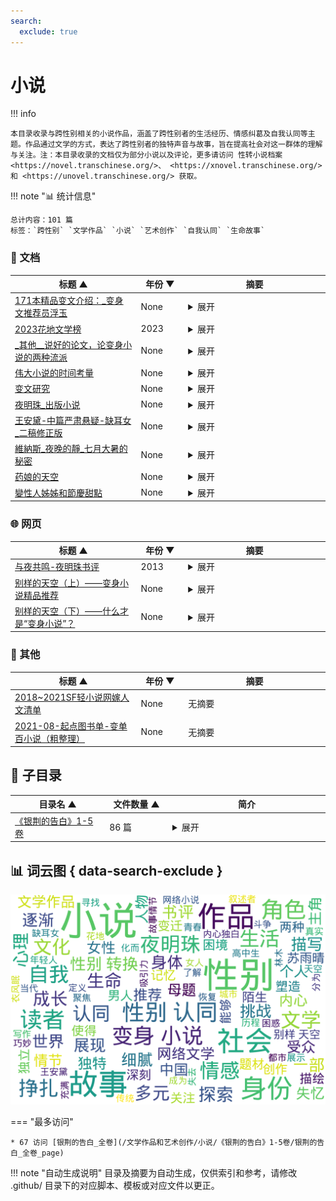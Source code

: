 ```yaml
---
search:
  exclude: true
---
```


# 小说


!!! info

    本目录收录与跨性别相关的小说作品，涵盖了跨性别者的生活经历、情感纠葛及自我认同等主题。作品通过文学的方式，表达了跨性别者的独特声音与故事，旨在提高社会对这一群体的理解与关注。注：本目录收录的文档仅为部分小说以及评论，更多请访问 性转小说档案 <https://novel.transchinese.org/>、 <https://xnovel.transchinese.org/> 和 <https://unovel.transchinese.org/> 获取。



!!! note "📊 统计信息"

    总计内容：101 篇
    标签：`跨性别` `文学作品` `小说` `艺术创作` `自我认同` `生命故事`



### 📄 文档

<table>
<thead><tr>
<th style="width: 40%" data-sortable="true" data-sort-direction="asc" data-sort-type="text">标题 ▲</th>
<th style="width: 15%" data-sortable="true" data-sort-direction="desc" data-sort-type="year">年份 ▼</th>
<th style="width: 45%">摘要</th>
</tr></thead>
<tbody>
<tr data-name="171本精品变文介绍：_变身文推荐员浮玉" data-year="None" data-date="2025-03-11">
                <td><a href="171本精品变文介绍：_变身文推荐员浮玉_page" class="md-button">171本精品变文介绍：_变身文推荐员浮玉</a></td>
                <td class="year-cell">None</td>
                <td class="description-cell"><details markdown>
                    <summary>展开</summary>
                    <div class="description">
                        该文件收录并介绍了大量以多元性别、跨性别、酷儿为题材的文学与艺术创作作品，从小说文本到艺术创作评论，内容涵盖了生命故事、过渡经历、医疗资源、法律政策、社会环境印记以及文学艺术表达等多个方面。文本中详细描述了各本作品的故事梗概和创作特色，例如一部分作品以‘变身文’为主题，记录了作者对人物转变和身份变换的独特想象。文中提到“我，你们的翅膀”等短语，令人感受到柔情治愈的文字风格和温馨细腻的叙述手法。也有部分作品侧重于后宫爽文，例如《女皇失格》描述主角在穿越剑与魔法世界中，道德下降的同时魅力逐渐提升，以激烈的情节和多彩的角色构成来吸引读者。作品中还提到了一些具有强烈冒险精神和虚拟现实元素的奇幻小说，如《清水小姐的完美结局法》和《幻想乡玩家》，这些作品不仅体现在故事情节上，还通过细腻的文笔展示了不同女主角面对困境时的情感波动与成长历程。文本部分甚至包含了一些评论者对特殊书籍的喜爱和真情实感的叙述，诸如“主角文笔优秀，剧情不套路，非常值得观看”，以及对某些细节描述的夸张化处理，显示出了作者对变文创作风格的独特理解。除此之外，文件中还详细记录了十几部乃至更多书籍的基本信息，包括书名、主角身份、体裁分类、标签和风格特点，例如《转生冰山大小姐也不要被她们贴》以轻松搞笑的叙述方式展示了豪门大小姐与平常人截然不同的生活体验；《就算变成女孩子我也要逃了这场婚》则以魔幻题材诠释了龙族王子逃避婚礼变身为女孩子的一系列幽默情节。此外，还有关于反派转变、跨性别体验、身份错位等主题的作品，如《干掉男主的我被迫把自己卖给女主》和《变身反派女主的我被美少女纠缠》，文本中不仅记录了不同作品的文学风格和情节结构，还展示了跨越传统性别界限创作模式的多样尝试。整体来看，文本以丰富的数据和细致的描述呈现了改编、转生、穿越、反转等多种叙事方式，夸张与现实共存的剧情设定让人印象深刻，每个段落都充满了对多样性书写的独到见解。文件内容资料庞杂，但每个部分都透露出变文创作中对多元性别议题的敏锐观察和大胆尝试，无论是面对百合、后宫、玄幻、都市或游戏竞技等多种类型，都能看到作者对题材细腻而热烈的探索与呈现。
                        <br>年份：None
                        <br>收录日期：2025-03-11
                    </div>
                </details></td>
            </tr>
<tr data-name="2023花地文学榜" data-year="2023" data-date="2024-11-23 02:15:54">
                <td><a href="2023花地文学榜_page" class="md-button">2023花地文学榜</a></td>
                <td class="year-cell">2023</td>
                <td class="description-cell"><details markdown>
                    <summary>展开</summary>
                    <div class="description">
                        《2023花地文学榜》是一部汇集了2022年度短篇小说精选的文集，关注于反映当代中国社会中的多元性别与生活经历。作品中探讨了反性别写作的可能性，以于一爽的小说为例，通过独特的叙述方式展现了都市游走者的身份和性别意识。短篇故事深入描绘了深圳的城市变迁，描摹人性深处的情感与斗争，呈现出时代巨变对个人的影响，包括当代女性的自省与挣扎，如何突破传统的枷锁追寻自由。小说集还涉及关于个体生命的隐痛与困境，以及人与世界、人与他人之间的复杂关系。通过细腻的心理描写，作者揭示了现代人在陌生世界寻求归属感的内心挣扎，反映出现实生活的多元与多样性。
                        <br>年份：2023
                        <br>收录日期：2024-11-23 02:15:54
                    </div>
                </details></td>
            </tr>
<tr data-name="_其他__说好的论文，论变身小说的两种流派" data-year="None" data-date="2025-01-10">
                <td><a href="_其他__说好的论文，论变身小说的两种流派_page" class="md-button">_其他__说好的论文，论变身小说的两种流派</a></td>
                <td class="year-cell">None</td>
                <td class="description-cell"><details markdown>
                    <summary>展开</summary>
                    <div class="description">
                        本文探讨了变身小说的概念及其在中国网络文学中的发展，特别是在性别转换与自我认知的双重讨论中。变身小说被定义为一种情节中存在性别转换或角色变装的作品，作者指出日期自20世纪90年代以来，日系文化对中国变身小说的影响逐渐显现，形成了特有的文化场景。在文学流派上，变身小说分为同性恋派与异性恋派，两者之间存在着明显的对立与争论，反映了社会对性别与性取向的复杂态度。还提到了相关的代表作，如何在文笔与情感细腻的描写中吸引读者。文中提到的著名作品，如《花开娇艳的卷柏》和《候补圣女》，彰显了变身小说这一独特类型在网络文学中所扮演的重要角色。
                        <br>年份：None
                        <br>收录日期：2025-01-10
                    </div>
                </details></td>
            </tr>
<tr data-name="伟大小说的时间考量" data-year="None" data-date="2024-11-23 02:32:14">
                <td><a href="伟大小说的时间考量_page" class="md-button">伟大小说的时间考量</a></td>
                <td class="year-cell">None</td>
                <td class="description-cell"><details markdown>
                    <summary>展开</summary>
                    <div class="description">
                        《伟大小说的时间考量》是一部探讨时间与叙事关系的文学作品，从多元性别的视角审视个人的过渡经历及其与身份认同的关系。该作品通过多个角色的故事，描绘了他们在面对社会偏见、个人挑战和自我认同过程中的情感历程。小说中的角色不仅是一体现不同性别认同的个体，同时也是对社会文化变迁的回应，通过他们的生活故事反映出跨性别者所经历的痛苦和希望。

作品中包含了关于生命故事的真实写照，尤其在跨性别者的生存现状和心理状态上，提供了一个真实性和生动性的视角。通过叙述者的内心独白，读者能够感受到角色在自我认同的过程中所经历的挣扎与成长。这种深入的刻画使得作品不仅仅是个人故事的汇编，更是一种对身份多样性和社会接纳度的深刻反思。
                        <br>年份：None
                        <br>收录日期：2024-11-23 02:32:14
                    </div>
                </details></td>
            </tr>
<tr data-name="变文研究" data-year="None" data-date="2025-01-10">
                <td><a href="变文研究_page" class="md-button">变文研究</a></td>
                <td class="year-cell">None</td>
                <td class="description-cell"><details markdown>
                    <summary>展开</summary>
                    <div class="description">
                        本文件为有关变身文学的研究资料，主要聚焦于变身小说的毒点和现存问题。文件中列出了多种影响变身小说品质及流行度的因素，如"失真"、"词语乱用"、"题材重复"、"作者写主播主次不分"等，这些问题使得许多作品的真实价值和吸引力受到质疑。作者在文中指出，尽管变身小说已逐渐成为一个独立的类别并拥有稳定的读者群体，但目前的创作质量却因刻板化和低俗化而在降低。文中还提到，变身类作品应关注非法挑战性别身份的问题，强调通过变身身份错位和体验女性世界的独特视角来强化作品的吸引力，而非仅仅利用变身作为卖点。文末指出当前变身文的发展瓶颈，敦促作者回归题材的初衷和真正的文学价值。
                        <br>年份：None
                        <br>收录日期：2025-01-10
                    </div>
                </details></td>
            </tr>
<tr data-name="夜明珠_出版小说" data-year="None" data-date="2025-03-11">
                <td><a href="夜明珠_出版小说_page" class="md-button">夜明珠_出版小说</a></td>
                <td class="year-cell">None</td>
                <td class="description-cell"><details markdown>
                    <summary>展开</summary>
                    <div class="description">
                        《夜明珠》是一部充满诗意和深邃内涵的小说作品，其名称本身就暗含着对光明与黑暗交织之状态的比喻，小说以独特的艺术视角和细腻的笔触描述了多元性别及跨性别群体在社会边缘与个人命运之间的纠葛和追寻。这部作品虽然以小说的形式呈现，却充满了现实主义与梦幻色彩的撞击，勾勒出一个既充满神秘氛围又富有人文关怀的世界。在这部作品中，作者通过描绘充满细腻情感的角色和独特的情节走向，展现了多元性别群体在现代都市生活中的心理历程和情感挣扎，尤其是那些在社会传统框架之外努力寻求自我认同与自由表达的人们。文字间时常流露出对个体在漩涡般的社会中如何面对内心迷茫的深切探问，其中包括诸如“夜明珠照亮黑暗，正如内心的光明战胜困境”等充满象征意义的句子，这些句子不仅强化了作品的美学表达，更深刻地揭示了多元性别群体在现实生活中所面临的种种挑战。小说中的故事背景设置在一个看似平凡但实则充满复杂人际关系的都市，通过对人物命运的细腻刻画，传达了一种对传统性别规范的质疑和对自我认同自由追求的深情致意。作者以极具感染力的叙述方式将每个角色的内心世界描绘得真实动人，情节虽看似离奇却又不失现实社会的写照，角色心理的复杂和情感的矛盾在每一段文字中都得到了淋漓尽致的展现。文本虽未直接给出具体的时间节点，但从作品中浓郁的现代都市风情以及对现实问题的敏锐反映来看，其背景无不散发出现代文化与社会动态的气息，显示出作者对当代多元性别议题的深刻洞察。这部小说不仅是一部艺术创作，更像是一面镜子，映照出当下跨性别、酷儿群体在法律、医疗和社会认同等多方面所遇到的真实困境，作品通过美丽的文学语言和隐喻的表达，传递出一种超越时间与空间限制的情感共鸣，令人在阅读过程中既能享受艺术之美，又能体会到那份对未知世界的渴望与探索。整部作品字里行间流露出的情感细腻而真实，尤其是对自我挣扎和社会审视的无声控诉，使其成为中文跨性别、多元性别文化中不可多得的艺术记录和心灵写照。
                        <br>年份：None
                        <br>收录日期：2025-03-11
                    </div>
                </details></td>
            </tr>
<tr data-name="王安黛-中篇严肃悬疑-缺耳女_二稿修正版" data-year="None" data-date="2024-12-13 05:32:01">
                <td><a href="王安黛-中篇严肃悬疑-缺耳女_二稿修正版_page" class="md-button">王安黛-中篇严肃悬疑-缺耳女_二稿修正版</a></td>
                <td class="year-cell">None</td>
                <td class="description-cell"><details markdown>
                    <summary>展开</summary>
                    <div class="description">
                        《缺耳女》是王安黛的一部中篇小说，通过不同叙述者的视角，逐步揭示了主角失忆后的故事。小说分为多个章节，交替讲述了失忆女人、林木丛（21岁大学生）和衣风眠（16岁高中生）三位角色的心路历程和生活片段。2022年，失忆女人从医院醒来后发现自己失去了记忆，耳朵也缺了一角，她被一个陌生的三七分男人带回了一个别墅，逐渐了解自己被关在家中的真相和自己残存的记忆，而这个陌生男人自称是她的未婚夫，既令人感到恐惧又充满疑惑。2019年，通过林木丛的视角，读者看到他与曾经的女友的纠葛，以及他对性别认同的寻找与挣扎。衣风眠的经历则展示了青少年在成长定位和性别认同上的困惑。这些角色给读者提供了不同的视角，探索了身份、记忆、爱与恐惧的主题。在这个关于性别认同的故事中，作者巧妙设置了多种情感线，每个角色的内心独白让人感同身受，呈现了一幅关于年轻人探索自我、挣扎在性别与社会期待之间的画卷。
                        <br>年份：None
                        <br>收录日期：2024-12-13 05:32:01
                    </div>
                </details></td>
            </tr>
<tr data-name="維納斯_夜晚的靜_七月大暑的秘密" data-year="None" data-date="2024-11-23 03:03:03">
                <td><a href="維納斯_夜晚的靜_七月大暑的秘密_page" class="md-button">維納斯_夜晚的靜_七月大暑的秘密</a></td>
                <td class="year-cell">None</td>
                <td class="description-cell"><details markdown>
                    <summary>展开</summary>
                    <div class="description">
                        《維納斯_夜晚的靜_七月大暑的秘密》是一部围绕跨性别及性别认同主题的文学作品，以细腻的叙述方式展现了两位主角鳳凰和冬樹之间复杂而深刻的情感与身体探索。文本中，鳳凰表达了自己作为跨性别者的心理体验与身体变化，而冬樹则在探寻自我认知的过程中逐渐接受了自己作为‘某种男人’的身份。通过他们的对话与互动，故事揭示了性别认同的流动性，细腻的描绘了身体接触、情感联结、以及对彼此身份的理解和接纳。作品不仅反映了跨性别者在社会中的挣扎与内心的矛盾，还通过描写与探索的细节，探讨了身份、欲望与爱的复杂关系。 imagery 细腻，情感真挚，使得读者能够与角色的内心旅程产生共鸣。
                        <br>年份：None
                        <br>收录日期：2024-11-23 03:03:03
                    </div>
                </details></td>
            </tr>
<tr data-name="药娘的天空" data-year="None" data-date="2024-12-13 05:32:01">
                <td><a href="药娘的天空_page" class="md-button">药娘的天空</a></td>
                <td class="year-cell">None</td>
                <td class="description-cell"><details markdown>
                    <summary>展开</summary>
                    <div class="description">
                        《药娘的天空》是由作家乱世银娘创作的一部小说，讲述了一个名为苏雨晴的跨性别者的奋斗与挣扎。在这部作品中，苏雨晴是一名渴望成为女孩子的男孩，面临着家庭的压力与社会的歧视。故事揭示了她在父母拒绝接受自己真实身份后，选择离家出走，开始一段充满挑战的独立生活。小说展现了苏雨晴在小城市中寻找工作的经历她的愿望与现实之间的矛盾，以及她努力克服困境和维持生存的斗争。文中详细描写了她的内心世界，从对父母期望的失落到对自我认同的渴求，深刻反映了跨性别者在社会中的艰辛与不易。故事情节感人至深，具有很强的现实意义，令读者对跨性别者的生活和感受有了更加真切的了解。
                        <br>年份：None
                        <br>收录日期：2024-12-13 05:32:01
                    </div>
                </details></td>
            </tr>
<tr data-name="變性人姊姊和節慶甜點" data-year="None" data-date="2025-03-11">
                <td><a href="變性人姊姊和節慶甜點_page" class="md-button">變性人姊姊和節慶甜點</a></td>
                <td class="year-cell">None</td>
                <td class="description-cell"><details markdown>
                    <summary>展开</summary>
                    <div class="description">
                        本文件《變性人姊姊和節慶甜點》是一篇充滿文學創作與生活紀實色彩的小說，文字敘述細膩而生動，筆調猶如音樂般旋律起伏，讓讀者彷彿能夠感受到其中交錯的情感與文化衝突。故事以一位被稱為“G”的變性人姊姊作為核心人物，文本詳細描繪她在異國他鄉與傳統文化交會的種種遭遇，從甜食到節慶，從家庭矛盾到社會排斥，構成一幅多元性別群體在邊緣與主流社會之間掙扎的生動畫面。文本中描述了在火車上的一次相遇與對話，細緻刻劃了香水脂粉的味道、糖果的甜膩感以及手環碰撞出的清脆音效，這些感官細節與角色內心的掙扎交織在一起，從而營造出一種虛實難辨、充滿詩意卻又略帶辛辣諷刺的氛圍。故事中不僅涉及到臺灣、泰國、北印度等多地文化的碰撞，也從女性柔美與男性粗獷的對比中展現跨性別群體內部極其複雜的身份認同問題。文中多次提到“海吉拉”這一傳統的第三性群體，既有宗教儀式中牛油、牛奶的祭祀儀式，也有現實生活中為了生存不得不從事討賞、乞討甚至賣淫的無奈現實。文本既有對節慶熱鬧場景的描寫，也有對背後家族壓力和社會歧視的無情揭示，讓讀者看到一個充滿矛盾與悲劇的人生劇場。書中作者借助豐富的語言技巧和生動的比喻，譬如“睡眠之於工作，正如眼瞼之於眼睛”這樣詩意的比擬，來表現主角的內心糾結和對自由生活的渴望。人物之間的對話，無論是關於泰國甜點的熱情讚美，還是對印度傳統陪伴、家族責任的無奈，都充滿了濃烈的情感色彩與戲劇性。故事在輕鬆幽默的外表下隱藏了對家庭暴力、社會排斥和自我認同危機的深刻反思，對於一個面對世俗偏見而選擇“順從自身慾望”而活的人生，展示出一種無法言說卻又真實存在的悲壯情懷。文中筆者在敘述過程中提及自己曾出版《1個旅人，16張餐桌》，這不僅透露出他豐富的人生閱歷，也進一步印證了文本中的跨文化交流和旅行經歷。故事涉及家庭劇變，例如“我不是你的兒子，我是你的女兒”這樣直言不諱的對抗，反映出變性群體與傳統家庭觀念之間激烈的衝突。從文中反覆出現的節慶、甜點、香料、火車夜行等意象中，我們可以感受到一種濃厚的生活情調與文化符碼，這些元素交織成一個令人印象深刻的多元敘事結構。作者運用了大量具象的描寫和細膩的心理刻畫，既展示了變性人深陷社會邊緣地位的無奈，也表現出她們在慶典與生活中追尋自我、堅持美好生活的堅韌精神。整篇文章不僅是一段個人生命的自述，更是一段對於傳統與現代交錯影響下，多元性別群體悲喜參半的社會生存狀態的真實記錄，文學色彩濃厚，意象豐富，極富感染力與啟發性。
                        <br>年份：None
                        <br>收录日期：2025-03-11
                    </div>
                </details></td>
            </tr>
</tbody>
</table>


### 🌐 网页

<table>
<thead><tr>
<th style="width: 40%" data-sortable="true" data-sort-direction="asc" data-sort-type="text">标题 ▲</th>
<th style="width: 15%" data-sortable="true" data-sort-direction="desc" data-sort-type="year">年份 ▼</th>
<th style="width: 45%">摘要</th>
</tr></thead>
<tbody>
<tr data-name="与夜共鸣-夜明珠书评" data-year="2013" data-date="2024-12-27 12:00:00">
                <td><a href="与夜共鸣-夜明珠书评" class="md-button">与夜共鸣-夜明珠书评</a></td>
                <td class="year-cell">2013</td>
                <td class="description-cell"><details markdown>
                    <summary>展开</summary>
                    <div class="description">
                        这篇书评以“与夜共鸣”为题，对《夜明珠》这部带有“变身”元素的小说进行了细致点评。书评作者 Harry 认为，《夜明珠》的巧妙之处在于一明一暗两条故事线的架构，以及通过“夜明珠”这一象征赋予主角林熙敏“夜”与“明”两种身份、人格和命运的交错。整个评论既分析了故事的情节与结构，也探讨了变身类小说在人物塑造和情感挖掘方面的难度和亮点，强调了《夜明珠》在“标题党”式巧思、人物刻画和情节推进上的独到之处。同时，书评还引用了其他读者的见解，进一步阐述了人物多重人格与社会道德、法律等复杂因素的碰撞，强化了小说的深度与可读性。
                        <br>年份：2013
                        <br>收录日期：2024-12-27 12:00:00
                    </div>
                </details></td>
            </tr>
<tr data-name="别样的天空（上）——变身小说精品推荐" data-year="None" data-date="2025-01-16">
                <td><a href="别样的天空（上）——变身小说精品推荐" class="md-button">别样的天空（上）——变身小说精品推荐</a></td>
                <td class="year-cell">None</td>
                <td class="description-cell"><details markdown>
                    <summary>展开</summary>
                    <div class="description">
                        本文档为《别样的天空（上）——变身小说精品推荐》，主要介绍了一些优秀的变身小说，尤其关注其发展的历史以及作品之间的比较。变身小说，作为一种以性别转换为主要题材的类型网络小说，最初的作品多聚焦于主角性格变化和社会态度的转变，但随着时间的推移，该类型逐渐演变为满足更广泛受众的轻松作品。文件中推荐的小说包括《夜明珠》和《异世界女神传》，详细分析了作品的情节、角色塑造及主题深度等。特别是《夜明珠》，被赞为典范，以复杂的剧情和深刻的人物关系著称；而《异世界女神传》则在设定上展示了作者的雄心壮志。但同时也提出了对早期作品的反思，指出现今有些作品已经元素化而失去了严肃性。通过对这些变身小说的评述，文件提供了一个关于变身小说发展及其影响的视角。
                        <br>年份：None
                        <br>收录日期：2025-01-16
                    </div>
                </details></td>
            </tr>
<tr data-name="别样的天空（下）——什么才是“变身小说”？" data-year="None" data-date="2025-01-16">
                <td><a href="别样的天空（下）——什么才是“变身小说”？" class="md-button">别样的天空（下）——什么才是“变身小说”？</a></td>
                <td class="year-cell">None</td>
                <td class="description-cell"><details markdown>
                    <summary>展开</summary>
                    <div class="description">
                        本文档为一篇关于“变身小说”的分析文章，探讨了变身小说这一独特文化现象的特征、主题与受众。作者通过对变身小说的定义和发展历程的考察，阐述了变身小说在文学生态中的重要性以及其常见母题的种类。例如，文中提到变身小说中的“恢复原本的身体”、“复仇”、“新生”和“解谜”等母题，强调了这些主题在塑造故事情节方面的重要性，同时也分析了这些母题如何反映了读者的心理需求和社会现象。文章还讨论了“百合”和“嫁人”这两种取向在变身小说中的影响，揭示了受众的年轻化趋势，以及在创作上的种种困境和挑战。结尾部分提到变身小说的发展停滞的原因，以及未来可能的发展方向，强调变身主题不应该局限于传统的框架，而应追求更多的创新与突破。
                        <br>年份：None
                        <br>收录日期：2025-01-16
                    </div>
                </details></td>
            </tr>
</tbody>
</table>


### 📎 其他

<table>
<thead><tr>
<th style="width: 40%" data-sortable="true" data-sort-direction="asc" data-sort-type="text">标题 ▲</th>
<th style="width: 15%" data-sortable="true" data-sort-direction="desc" data-sort-type="year">年份 ▼</th>
<th style="width: 45%">摘要</th>
</tr></thead>
<tbody>
<tr data-name="2018~2021SF轻小说网嫁人文清单" data-year="None" data-date="9999-12-31">
                <td><a href="2018~2021SF轻小说网嫁人文清单.csv" class="md-button">2018~2021SF轻小说网嫁人文清单</a></td>
                <td class="year-cell">None</td>
                <td class="description-cell">无摘要</td>
            </tr>
<tr data-name="2021-08-起点图书单-变单百小说（粗整理）" data-year="None" data-date="9999-12-31">
                <td><a href="2021-08-起点图书单-变单百小说（粗整理）.xlsx" class="md-button">2021-08-起点图书单-变单百小说（粗整理）</a></td>
                <td class="year-cell">None</td>
                <td class="description-cell">无摘要</td>
            </tr>
</tbody>
</table>


## 📁 子目录

<table>
<thead><tr>
<th style="width: 30%" data-sortable="true" data-sort-direction="asc" data-sort-type="text">目录名 ▲</th>
<th style="width: 20%" data-sortable="true" data-sort-direction="asc" data-sort-type="text">文件数量 ▲</th>
<th style="width: 50%">简介</th>
</tr></thead>
<tbody>
<tr data-name="《银荆的告白》1-5卷" data-count="86" data-date="0000-00-00">
                <td><a href="《银荆的告白》1-5卷" class="md-button">《银荆的告白》1-5卷</a></td>
                <td class="count-cell">86 篇</td>
                <td class="description-cell"><details markdown>
                    <summary>展开</summary>
                    <div class="description">
                        《银荆的告白》是一本以跨性别角色为中心的小说系列，通过主人公的内心独白和生存体验，探讨了性别认同、社会接受度和个体心理的复杂性。该作品包含多卷，不仅有主线故事，还有丰富的插画，反映了跨性别者的生活状态和情感旅程。
                        <br>文件数量：86 篇
                    </div>
                </details></td>
            </tr>
</tbody>
</table>


## 📊 词云图 { data-search-exclude }

![词云图](abstracts_wordcloud.png)


<script>
const sortFunctions = {
    year: (a, b, direction) => {
        a = a === '未知' ? '0000' : a;
        b = b === '未知' ? '0000' : b;
        return direction === 'desc' ? b.localeCompare(a) : a.localeCompare(b);
    },
    count: (a, b, direction) => {
        const aNum = parseInt(a.match(/\d+/)?.[0] || '0');
        const bNum = parseInt(b.match(/\d+/)?.[0] || '0');
        return direction === 'desc' ? bNum - aNum : aNum - bNum;
    },
    text: (a, b, direction) => {
        return direction === 'desc' 
            ? b.localeCompare(a, 'zh-CN') 
            : a.localeCompare(b, 'zh-CN');
    }
};

document.addEventListener('DOMContentLoaded', function() {
    document.querySelectorAll('th[data-sortable="true"]').forEach(th => {
        th.style.cursor = 'pointer';
        th.addEventListener('click', () => sortTable(th));
        
        if (th.getAttribute('data-sort-direction')) {
            sortTable(th, true);
        }
    });
});

function sortTable(th, isInitial = false) {
    const table = th.closest('table');
    const tbody = table.querySelector('tbody');
    const colIndex = Array.from(th.parentNode.children).indexOf(th);
    
    // Store original rows with their sort values
    const rowsWithValues = Array.from(tbody.querySelectorAll('tr')).map(row => ({
        element: row,
        value: row.children[colIndex].textContent.trim(),
        html: row.innerHTML
    }));
    
    // Toggle or set initial sort direction
    const currentDirection = th.getAttribute('data-sort-direction');
    const direction = isInitial ? currentDirection : (currentDirection === 'desc' ? 'asc' : 'desc');
    
    // Update sort indicators
    th.closest('tr').querySelectorAll('th').forEach(header => {
        if (header !== th) {
            header.textContent = header.textContent.replace(/ [▼▲]$/, '');
            header.removeAttribute('data-sort-direction');
        }
    });
    
    th.textContent = th.textContent.replace(/ [▼▲]$/, '') + (direction === 'desc' ? ' ▼' : ' ▲');
    th.setAttribute('data-sort-direction', direction);
    
    // Get sort function based on column type
    const sortType = th.getAttribute('data-sort-type') || 'text';
    const sortFn = sortFunctions[sortType] || sortFunctions.text;
    
    // Sort rows
    rowsWithValues.sort((a, b) => sortFn(a.value, b.value, direction));
    
    // Clear and rebuild tbody
    tbody.innerHTML = '';
    rowsWithValues.forEach(row => {
        const tr = document.createElement('tr');
        tr.innerHTML = row.html;
        tbody.appendChild(tr);
    });
}

</script>
 

<div class="grid" markdown>

=== "最多访问"

    * 67 访问 [银荆的告白_全卷](/文学作品和艺术创作/小说/《银荆的告白》1-5卷/银荆的告白_全卷_page)



</div>


!!! note "自动生成说明"
    目录及摘要为自动生成，仅供索引和参考，请修改 .github/ 目录下的对应脚本、模板或对应文件以更正。
